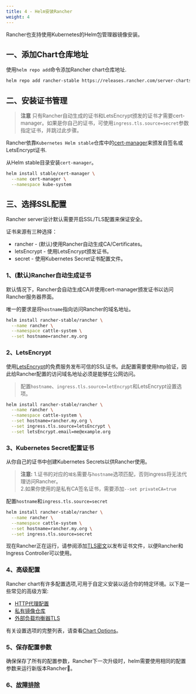```yaml
---
title: 4 - Helm安装Rancher
weight: 4
---
```


Rancher也支持使用Kubernetes的Helm包管理器镜像安装。

## 一、添加Chart仓库地址

使用`helm repo add`命令添加Rancher chart仓库地址.

```bash
helm repo add rancher-stable https://releases.rancher.com/server-charts/stable
```

## 二、安装证书管理

>**注意** 只有Rancher自动生成的证书和LetsEncrypt颁发的证书才需要cert-manager。如果是你自己的证书，可使用`ingress.tls.source=secret`参数指定证书，并跳过此步骤。

Rancher依靠`Kubernetes Helm stable`仓库中的[cert-manager](https://github.com/kubernetes/charts/tree/master/stable/cert-manager)来颁发自签名或LetsEncrypt证书.

从Helm stable目录安装`cert-manager`。

```bash
helm install stable/cert-manager \
  --name cert-manager \
  --namespace kube-system
```

## 三、选择SSL配置

Rancher server设计默认需要开启SSL/TLS配置来保证安全。

证书来源有三种选择：

- rancher - (默认)使用Rancher自动生成CA/Certificates。
- letsEncrypt - 使用LetsEncrypt颁发证书。
- secret - 使用Kubernetes Secret证书配置文件。

### 1、(默认)Rancher自动生成证书

默认情况下，Rancher会自动生成CA并使用cert-manager颁发证书以访问Rancher服务器界面。

唯一的要求是将`hostname`指向访问Rancher的域名地址。

```bash
helm install rancher-stable/rancher \
  --name rancher \
  --namespace cattle-system \
  --set hostname=rancher.my.org
```

### 2、LetsEncrypt

使用[LetsEncrypt](https://letsencrypt.org/)的免费服务发布可信的SSL证书。此配置需要使用http验证，因此给Rancher配置的访问域名地址必须是能够在公网访问。

>配置`hostname`、`ingress.tls.source=letEncrypt`和LetsEncrypt设置选项。

```bash
helm install rancher-stable/rancher \
  --name rancher \
  --namespace cattle-system \
  --set hostname=rancher.my.org \
  --set ingress.tls.source=letsEncrypt \
  --set letsEncrypt.email=me@example.org
```

### 3、Kubernetes Secret配置证书

从你自己的证书中创建Kubernetes Secrets以供Rancher使用。

>**注意:** 1.证书的对应的`域名`需要与`hostname`选项匹配，否则ingress将无法代理访问Rancher。\
>2.如果你使用的是私有CA签名证书，需要添加`--set privateCA=true`

配置`hostname`和`ingress.tls.source=secret`

```bash
helm install rancher-stable/rancher \
  --name rancher \
  --namespace cattle-system \
  --set hostname=rancher.my.org \
  --set ingress.tls.source=secret
```

现在Rancher正在运行，请参阅添加[TLS密文](./tls-secrets)以发布证书文件，以便Rancher和Ingress Controller可以使用。

### 4、高级配置

Rancher chart有许多配置选项,可用于自定义安装以适合你的特定环境。以下是一些常见的高级方案:

- [HTTP代理配置](./chart-options/#http-proxy)
- [私有镜像仓库](./chart-options/#private-registry)
- [外部负载均衡器TLS](./chart-options/#external-tls-termination)

有关设置选项的完整列表，请查看[Chart Options](./chart-options/)。

### 5、保存配置参数

确保保存了所有的配置参数，Rancher下一次升级时，helm需要使用相同的配置参数来运行新版本Rancher。

### 6、[故障排除](./troubleshooting/)
